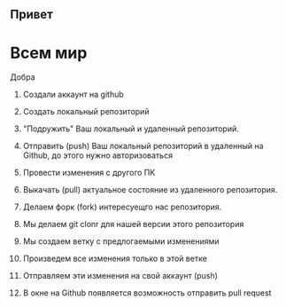 ## Привет

# Всем мир

Добра
1. Создали аккаунт на github
2. Создать локальный репозиторий
3. "Подружить" Ваш локальный и удаленный репозиторий. 
4. Отправить (push) Ваш локальный репозиторий в удаленный на Github, до этого нужно авторизоваться 
5. Провести изменения с другого ПК
6. Выкачать (pull) актуальное состояние из удаленного репозитория. 

1. Делаем форк (fork) интересуещго нас репозитория.
2. Мы делаем git clonr для нашей версии этого репозитория
3. Мы создаем ветку с предлогаемыми изменениями
4. Произведем все изменения только в этой ветке
5. Отправляем эти изменения на свой аккаунт (push)
6. В окне на Github появляется возможность отправить pull request